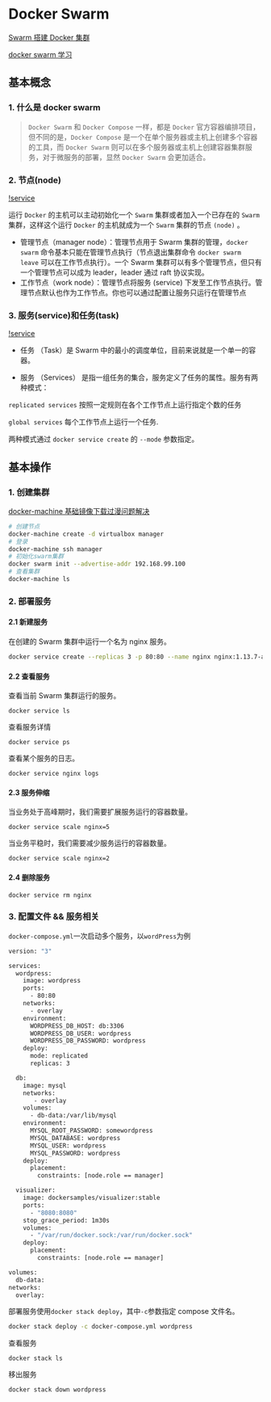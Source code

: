 # Docker Swarm

[Swarm 搭建 Docker 集群](https://blog.csdn.net/u011781521/article/details/80468985)

[docker swarm 学习](https://yeasy.gitbooks.io/docker_practice/swarm_mode/)

## 基本概念

### 1. 什么是 docker swarm

> `Docker Swarm` 和 `Docker Compose` 一样，都是 `Docker` 官方容器编排项目，但不同的是，`Docker Compose` 是一个在单个服务器或主机上创建多个容器的工具，而 `Docker Swarm` 则可以在多个服务器或主机上创建容器集群服务，对于微服务的部署，显然 `Docker Swarm` 会更加适合。

### 2. 节点(node)

[!service](https://raw.githubusercontent.com/kerwin-ly/Blog/master/assets/imgs/swarm-diagram.png)

运行 `Docker` 的主机可以主动初始化一个 `Swarm` 集群或者加入一个已存在的 `Swarm` 集群，这样这个运行 `Docker` 的主机就成为一个 `Swarm` 集群的节点 `(node)` 。

- 管理节点（manager node）：管理节点用于 Swarm 集群的管理，`docker swarm` 命令基本只能在管理节点执行（节点退出集群命令 `docker swarm leave` 可以在工作节点执行）。一个 Swarm 集群可以有多个管理节点，但只有一个管理节点可以成为 leader，leader 通过 raft 协议实现。
- 工作节点（work node）：管理节点将服务 (service) 下发至工作节点执行。管理节点默认也作为工作节点。你也可以通过配置让服务只运行在管理节点

### 3. 服务(service)和任务(task)

[!service](https://raw.githubusercontent.com/kerwin-ly/Blog/master/assets/imgs/services-diagram.png)

- 任务 （Task）是 Swarm 中的最小的调度单位，目前来说就是一个单一的容器。

- 服务 （Services） 是指一组任务的集合，服务定义了任务的属性。服务有两种模式：

`replicated services` 按照一定规则在各个工作节点上运行指定个数的任务

`global services` 每个工作节点上运行一个任务.

两种模式通过 `docker service create` 的 `--mode` 参数指定。

## 基本操作

### 1. 创建集群

[docker-machine 基础镜像下载过漫问题解决](https://segmentfault.com/a/1190000017001848)

```bash
# 创建节点
docker-machine create -d virtualbox manager
# 登录
docker-machine ssh manager
# 初始化swarm集群
docker swarm init --advertise-addr 192.168.99.100
# 查看集群
docker-machine ls
```

### 2. 部署服务

#### 2.1 新建服务

在创建的 Swarm 集群中运行一个名为 nginx 服务。

```bash
docker service create --replicas 3 -p 80:80 --name nginx nginx:1.13.7-alpine
```

#### 2.2 查看服务

查看当前 Swarm 集群运行的服务。

```
docker service ls
```

查看服务详情

```
docker service ps
```

查看某个服务的日志。

```
docker service nginx logs
```

#### 2.3 服务伸缩

当业务处于高峰期时，我们需要扩展服务运行的容器数量。

```
docker service scale nginx=5
```

当业务平稳时，我们需要减少服务运行的容器数量。

```
docker service scale nginx=2
```

#### 2.4 删除服务

```
docker service rm nginx
```

### 3. 配置文件 && 服务相关

`docker-compose.yml`一次启动多个服务，以`wordPress`为例

```bash
version: "3"

services:
  wordpress:
    image: wordpress
    ports:
      - 80:80
    networks:
      - overlay
    environment:
      WORDPRESS_DB_HOST: db:3306
      WORDPRESS_DB_USER: wordpress
      WORDPRESS_DB_PASSWORD: wordpress
    deploy:
      mode: replicated
      replicas: 3

  db:
    image: mysql
    networks:
       - overlay
    volumes:
      - db-data:/var/lib/mysql
    environment:
      MYSQL_ROOT_PASSWORD: somewordpress
      MYSQL_DATABASE: wordpress
      MYSQL_USER: wordpress
      MYSQL_PASSWORD: wordpress
    deploy:
      placement:
        constraints: [node.role == manager]

  visualizer:
    image: dockersamples/visualizer:stable
    ports:
      - "8080:8080"
    stop_grace_period: 1m30s
    volumes:
      - "/var/run/docker.sock:/var/run/docker.sock"
    deploy:
      placement:
        constraints: [node.role == manager]

volumes:
  db-data:
networks:
  overlay:
```

部署服务使用`docker stack deploy`，其中`-c`参数指定 compose 文件名。

```bash
docker stack deploy -c docker-compose.yml wordpress
```

查看服务

```
docker stack ls
```
移出服务

```
docker stack down wordpress
```
